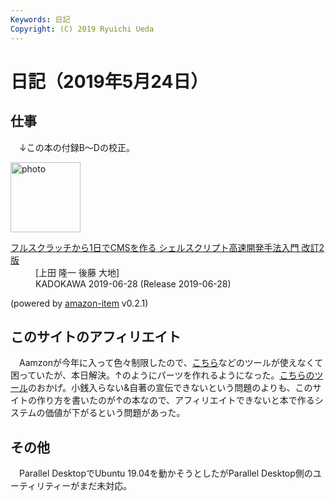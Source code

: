 ```yaml
---
Keywords: 日記
Copyright: (C) 2019 Ryuichi Ueda
---
```


# 日記（2019年5月24日）

## 仕事

　↓この本の付録B〜Dの校正。

<div class="card">
  <div class="row no-gutters">
    <div class="col-md-2">
      <a class="item url" href="https://www.amazon.co.jp/exec/obidos/ASIN/4048930699/ryuichiueda-22"><img src="https://images-fe.ssl-images-amazon.com/images/I/41tcU9fYKbL._SL160_.jpg" width="112" alt="photo"></a>
    </div>
    <div class="col-md-10">
      <div class="card-body">
        <dl class="fn">
          <dt><a href="https://www.amazon.co.jp/exec/obidos/ASIN/4048930699/ryuichiueda-22">フルスクラッチから1日でCMSを作る シェルスクリプト高速開発手法入門 改訂2版</a></dt>
          <dd>[上田 隆一 後藤 大地]</dd>
          <dd>KADOKAWA 2019-06-28 (Release 2019-06-28)</dd>
        </dl>
        <p class="powered-by" >(powered by <a href="https://github.com/spiegel-im-spiegel/amazon-item" >amazon-item</a> v0.2.1)</p>
      </div>
    </div>
  </div>
</div>

## このサイトのアフィリエイト

　Aamzonが今年に入って色々制限したので、[こちら](https://kaereba.com/)などのツールが使えなくて困っていたが、本日解決。↑のようにパーツを作れるようになった。[こちらのツール](https://github.com/spiegel-im-spiegel/amazon-item)のおかげ。小銭入らない&自著の宣伝できないという問題のよりも、このサイトの作り方を書いたのが↑の本なので、アフィリエイトできないと本で作るシステムの価値が下がるという問題があった。

## その他

　Parallel DesktopでUbuntu 19.04を動かそうとしたがParallel Desktop側のユーティリティーがまだ未対応。
